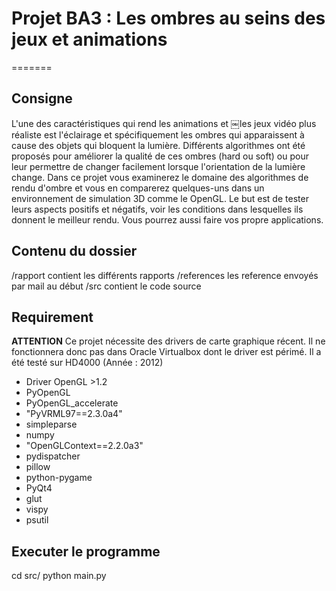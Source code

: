 # Projet BA3 : Les ombres au seins des jeux et animations
=======

## Consigne

L'une des caractéristiques qui rend les animations et ￼les jeux vidéo plus réaliste est l'éclairage et spécifiquement les ombres qui apparaissent à cause des objets qui bloquent la lumière. Différents algorithmes ont été proposés pour améliorer la qualité de ces ombres (hard ou soft) ou pour leur permettre de changer facilement lorsque l'orientation de la lumière change. Dans ce projet vous examinerez le domaine des algorithmes de rendu d'ombre et vous en comparerez quelques-uns dans un environnement de simulation 3D comme le OpenGL. Le but est de tester leurs aspects positifs et négatifs, voir les conditions dans lesquelles ils donnent le meilleur rendu. Vous pourrez aussi faire vos propre 
applications.


## Contenu du dossier

  /rapport contient les différents rapports
  /references les reference envoyés par mail au début
  /src contient le code source

## Requirement

**ATTENTION** Ce projet nécessite des drivers de carte graphique récent. Il ne fonctionnera donc pas dans Oracle Virtualbox dont le driver est périmé. Il a été testé sur HD4000 (Année : 2012)

 - Driver OpenGL >1.2
 - PyOpenGL
 - PyOpenGL_accelerate
 - "PyVRML97==2.3.0a4"
 - simpleparse
 - numpy
 - "OpenGLContext==2.2.0a3"
 - pydispatcher
 - pillow
 - python-pygame
 - PyQt4
 - glut
 - vispy
 - psutil

## Executer le programme

  cd src/
  python main.py
